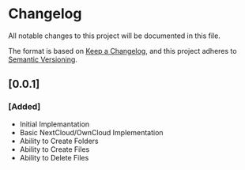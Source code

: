# Changelog
All notable changes to this project will be documented in this file.

The format is based on [Keep a Changelog](https://keepachangelog.com/en/1.0.0/),
and this project adheres to [Semantic Versioning](https://semver.org/spec/v2.0.0.html).

## [0.0.1]
### [Added]
- Initial Implemantation
- Basic NextCloud/OwnCloud Implementation
- Ability to Create Folders
- Ability to Create Files
- Ability to Delete Files
